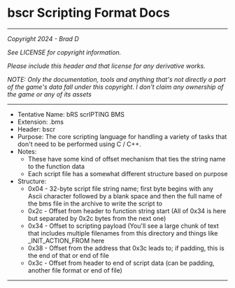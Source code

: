 # bscr Scripting Format Docs

---

*Copyright 2024 - Brad D*

*See LICENSE for copyright information.*

*Please include this header and that license for any derivative works.*

*NOTE: Only the documentation, tools and anything that's not directly a part of the game's data fall under this copyright. I don't claim any ownership of the game or any of its assets*

---

* Tentative Name: bRS scrIPTING BMS
* Extension: .bms
* Header: bscr
* Purpose: The core scripting language for handling a variety of tasks that don't need to be performed using C / C++.
* Notes:
	* These have some kind of offset mechanism that ties the string name to the function data
	* Each script file has a somewhat different structure based on purpose
* Structure:
	* 0x04 - 32-byte script file string name; first byte begins with any Ascii character followed by a blank space and then the full name of the bms file in the archive to write the script to
	* 0x2c - Offset from header to function string start (All of 0x34 is here but separated by 0x2c bytes from the next one)
	* 0x34 - Offset to scripting payload (You'll see a large chunk of text that includes multiple filenames from this directory and things like _INIT_ACTION_FROM here
	* 0x38 - Offset from the address that 0x3c leads to; if padding, this is the end of that or end of file
	* 0x3c - Offset from header to end of script data (can be padding, another file format or end of file)

---